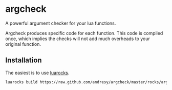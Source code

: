 argcheck
========

A powerful argument checker for your lua functions.

Argcheck produces specific code for each function. This code is compiled
once, which implies the checks will not add much overheads to your original
function.

Installation
------------

The easiest is to use [luarocks](http://www.luarocks.org).

```sh
luarocks build https://raw.github.com/andresy/argcheck/master/rocks/argcheck-scm-1.rockspec
```

